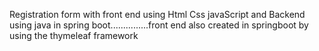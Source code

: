 Registration form with front end using Html Css javaScript and Backend using java in spring boot...............front end also created in springboot by using the thymeleaf framework
